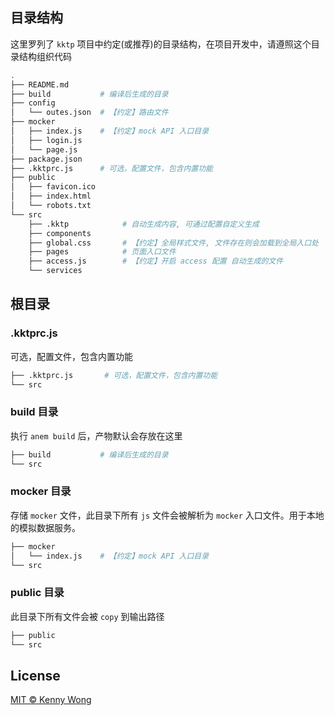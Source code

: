 ## 目录结构

这里罗列了 `kktp` 项目中约定(或推荐)的目录结构，在项目开发中，请遵照这个目录结构组织代码

```bash
.
├── README.md
├── build           # 编译后生成的目录
├── config
│   └── outes.json  # 【约定】路由文件
├── mocker
│   ├── index.js    # 【约定】mock API 入口目录
│   ├── login.js
│   └── page.js
├── package.json
├── .kktprc.js      # 可选，配置文件，包含内置功能
├── public
│   ├── favicon.ico
│   ├── index.html
│   └── robots.txt
└── src
    ├── .kktp            # 自动生成内容, 可通过配置自定义生成
    ├── components
    ├── global.css       # 【约定】全局样式文件, 文件存在则会加载到全局入口处
    ├── pages            # 页面入口文件
    ├── access.js        # 【约定】开启 access 配置 自动生成的文件
    └── services
```

## 根目录

### .kktprc.js

可选，配置文件，包含内置功能

```bash
├── .kktprc.js       # 可选，配置文件，包含内置功能
└── src
```

### build 目录

执行 `anem build` 后，产物默认会存放在这里

```bash
├── build           # 编译后生成的目录
└── src
```

### mocker 目录

存储 `mocker` 文件，此目录下所有 `js` 文件会被解析为 `mocker` 入口文件。用于本地的模拟数据服务。

```bash
├── mocker
│   └── index.js    # 【约定】mock API 入口目录
└── src
```

### public 目录

此目录下所有文件会被 `copy` 到输出路径

```bash
├── public
└── src
```

## License

[MIT © Kenny Wong](https://github.com/jaywcjlove)
